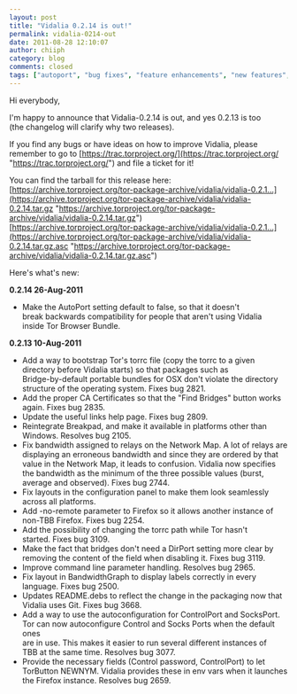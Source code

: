 ```yaml
---
layout: post
title: "Vidalia 0.2.14 is out!"
permalink: vidalia-0214-out
date: 2011-08-28 12:10:07
author: chiiph
category: blog
comments: closed
tags: ["autoport", "bug fixes", "feature enhancements", "new features", "tor browser bundle", "vidalia", "vidalia release"]
---
```


Hi everybody,

I'm happy to announce that Vidalia-0.2.14 is out, and yes 0.2.13 is too  
 (the changelog will clarify why two releases).

If you find any bugs or have ideas on how to improve Vidalia, please  
 remember to go to [https://trac.torproject.org/](https://trac.torproject.org/ "https://trac.torproject.org/") and file a ticket for it!

You can find the tarball for this release here:  
 [https://archive.torproject.org/tor-package-archive/vidalia/vidalia-0.2.1...](https://archive.torproject.org/tor-package-archive/vidalia/vidalia-0.2.14.tar.gz "https://archive.torproject.org/tor-package-archive/vidalia/vidalia-0.2.14.tar.gz")  
 [https://archive.torproject.org/tor-package-archive/vidalia/vidalia-0.2.1...](https://archive.torproject.org/tor-package-archive/vidalia/vidalia-0.2.14.tar.gz.asc "https://archive.torproject.org/tor-package-archive/vidalia/vidalia-0.2.14.tar.gz.asc")

Here's what's new:

**0.2.14 26-Aug-2011**

-   Make the AutoPort setting default to false, so that it doesn't  
     break backwards compatibility for people that aren't using Vidalia  
     inside Tor Browser Bundle.

**0.2.13 10-Aug-2011**

-   Add a way to bootstrap Tor's torrc file (copy the torrc to a given  
     directory before Vidalia starts) so that packages such as  
     Bridge-by-default portable bundles for OSX don't violate the directory  
     structure of the operating system. Fixes bug 2821.
-   Add the proper CA Certificates so that the "Find Bridges" button works  
     again. Fixes bug 2835.
-   Update the useful links help page. Fixes bug 2809.
-   Reintegrate Breakpad, and make it available in platforms other than  
     Windows. Resolves bug 2105.
-   Fix bandwidth assigned to relays on the Network Map. A lot of relays are  
     displaying an erroneous bandwidth and since they are ordered by that  
     value in the Network Map, it leads to confusion. Vidalia now specifies  
     the bandwidth as the minimum of the three possible values (burst,  
     average and observed). Fixes bug 2744.
-   Fix layouts in the configuration panel to make them look seamlessly  
     across all platforms.
-   Add -no-remote parameter to Firefox so it allows another instance of  
     non-TBB Firefox. Fixes bug 2254.
-   Add the possibility of changing the torrc path while Tor hasn't  
     started. Fixes bug 3109.
-   Make the fact that bridges don't need a DirPort setting more clear by  
     removing the content of the field when disabling it. Fixes bug 3119.
-   Improve command line parameter handling. Resolves bug 2965.
-   Fix layout in BandwidthGraph to display labels correctly in every  
     language. Fixes bug 2500.
-   Updates README.debs to reflect the change in the packaging now that  
     Vidalia uses Git. Fixes bug 3668.
-   Add a way to use the autoconfiguration for ControlPort and SocksPort.  
     Tor can now autoconfigure Control and Socks Ports when the default ones  
     are in use. This makes it easier to run several different instances of  
     TBB at the same time. Resolves bug 3077.
-   Provide the necessary fields (Control password, ControlPort) to let  
     TorButton NEWNYM. Vidalia provides these in env vars when it launches  
     the Firefox instance. Resolves bug 2659.

